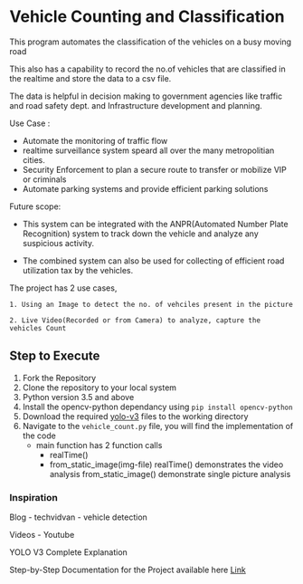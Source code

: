 # Vehicle Counting and Classification

This program automates the classification of the vehicles on a busy moving road

This also has a capability to record the no.of vehicles that are classified in the realtime and store the data to a csv file.

The data is helpful in decision making to government agencies like traffic and road safety dept. and Infrastructure development and planning.



Use Case :

- Automate the monitoring of traffic flow
- realtime surveillance system speard all over the many metropolitian cities.
- Security Enforcement to plan a secure route to transfer or mobilize VIP or criminals
- Automate parking systems and provide efficient parking solutions



Future scope:

- This system can be integrated with the ANPR(Automated Number Plate Recognition) system to track down the vehicle and analyze any suspicious activity.

- The combined system can also be used for collecting of efficient road utilization tax by the vehicles.



The project has 2 use cases,

    1. Using an Image to detect the no. of vehciles present in the picture

    2. Live Video(Recorded or from Camera) to analyze, capture the vehicles Count



## Step to Execute

1. Fork the Repository
2. Clone the repository to your local system
3. Python version 3.5 and above
4. Install the opencv-python dependancy using `pip install opencv-python`
5. Download the required [yolo-v3](https://drive.google.com/drive/folders/1XHBuwzZARn-8xTPNW8PRpo33A0iRaSLK?usp=sharing) files to the working directory 
6. Navigate to the `vehicle_count.py` file, you will find the implementation of the code
   - main function has 2 function calls
     - realTime()
     - from_static_image(img-file)
   realTime() demonstrates the video analysis
   from_static_image() demonstrate single picture analysis



### Inspiration

Blog - techvidvan - vehicle detection 

Videos - Youtube



YOLO V3 Complete Explanation

Step-by-Step Documentation for the Project 
available here [Link](https://github.com/Avineet-Sharma/Vehicle-Detector-Counter-and-Classifier/blob/main/Vehicle%20Counting%2C%20Classification%20%26%20Detection%20using%20OpenCV%20%26%20Python.pdf)
